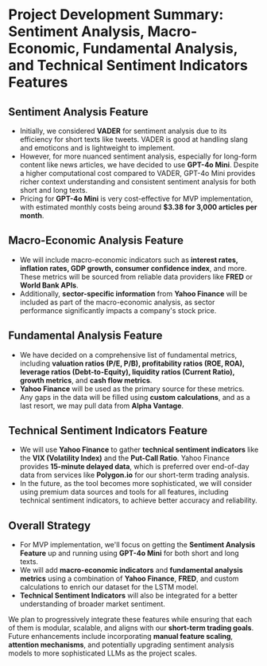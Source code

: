 # Project Development Summary: Sentiment Analysis, Macro-Economic, Fundamental Analysis, and Technical Sentiment Indicators Features

## Sentiment Analysis Feature

- Initially, we considered **VADER** for sentiment analysis due to its efficiency for short texts like tweets. VADER is good at handling slang and emoticons and is lightweight to implement.
- However, for more nuanced sentiment analysis, especially for long-form content like news articles, we have decided to use **GPT-4o Mini**. Despite a higher computational cost compared to VADER, GPT-4o Mini provides richer context understanding and consistent sentiment analysis for both short and long texts.
- Pricing for **GPT-4o Mini** is very cost-effective for MVP implementation, with estimated monthly costs being around **$3.38 for 3,000 articles per month**.

## Macro-Economic Analysis Feature

- We will include macro-economic indicators such as **interest rates, inflation rates, GDP growth, consumer confidence index**, and more. These metrics will be sourced from reliable data providers like **FRED** or **World Bank APIs**.
- Additionally, **sector-specific information** from **Yahoo Finance** will be included as part of the macro-economic analysis, as sector performance significantly impacts a company's stock price.

## Fundamental Analysis Feature

- We have decided on a comprehensive list of fundamental metrics, including **valuation ratios (P/E, P/B), profitability ratios (ROE, ROA), leverage ratios (Debt-to-Equity), liquidity ratios (Current Ratio), growth metrics**, and **cash flow metrics**.
- **Yahoo Finance** will be used as the primary source for these metrics. Any gaps in the data will be filled using **custom calculations**, and as a last resort, we may pull data from **Alpha Vantage**.

## Technical Sentiment Indicators Feature

- We will use **Yahoo Finance** to gather **technical sentiment indicators** like the **VIX (Volatility Index)** and the **Put-Call Ratio**. Yahoo Finance provides **15-minute delayed data**, which is preferred over end-of-day data from services like **Polygon.io** for our short-term trading analysis.
- In the future, as the tool becomes more sophisticated, we will consider using premium data sources and tools for all features, including technical sentiment indicators, to achieve better accuracy and reliability.

## Overall Strategy

- For MVP implementation, we'll focus on getting the **Sentiment Analysis Feature** up and running using **GPT-4o Mini** for both short and long texts.
- We will add **macro-economic indicators** and **fundamental analysis metrics** using a combination of **Yahoo Finance**, **FRED**, and custom calculations to enrich our dataset for the LSTM model.
- **Technical Sentiment Indicators** will also be integrated for a better understanding of broader market sentiment.

We plan to progressively integrate these features while ensuring that each of them is modular, scalable, and aligns with our **short-term trading goals**. Future enhancements include incorporating **manual feature scaling**, **attention mechanisms**, and potentially upgrading sentiment analysis models to more sophisticated LLMs as the project scales.